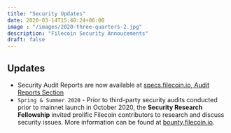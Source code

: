 ```yaml
---
title: "Security Updates"
date: 2020-03-14T15:40:24+06:00
image : "/images/2020-three-quarters-2.jpg"
description: "Filecoin Security Annoucements"
draft: false
---
```


## Updates

- Security Audit Reports are now available at [specs.filecoin.io, Audit Reports Section](https://spec.filecoin.io/#section-appendix.audit_reports.audit-reports)
- `Spring & Summer 2020` - Prior to third-party security audits conducted prior to mainnet launch in October 2020, the **Security Research Fellowship** invited prolific Filecoin contributors to research and discuss security issues. More information can be found at [bounty.filecoin.io](https://bounty.filecoin.io).
